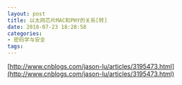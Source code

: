 ```yaml
---
layout: post
title: 以太网芯片MAC和PHY的关系[转]
date: 2018-07-23 18:28:58
categories:
- 密码学与安全
tags:
---
```


[http://www.cnblogs.com/jason-lu/articles/3195473.html](http://www.cnblogs.com/jason-lu/articles/3195473.html)  
